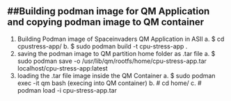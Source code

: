 
##Building podman image for QM Application and copying podman image to QM container 
-----------------------------------------------------------------------------------
1. Building Podman image of Spaceinvaders QM Application in ASIl
    a. $ cd cpustress-app/
    b. $ sudo podman build -t cpu-stress-app .
2. saving the podman image to QM partition home folder as .tar file
    a. $ sudo podman save -o /usr/lib/qm/rootfs/home/cpu-stress-app.tar localhost/cpu-stress-app:latest
3. loading the .tar file image inside the QM Container
        a. $ sudo podman exec -it qm bash (execing into QM container)
        b.  # cd home/
        c.  # podman load -i cpu-stress-app.tar 

